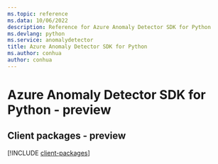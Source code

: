 ```yaml
---
ms.topic: reference
ms.data: 10/06/2022
description: Reference for Azure Anomaly Detector SDK for Python
ms.devlang: python
ms.service: anomalydetector
title: Azure Anomaly Detector SDK for Python
ms.author: conhua
author: conhua
---
```

# Azure Anomaly Detector SDK for Python - preview

## Client packages - preview
[!INCLUDE [client-packages](anomaly-detector-client-index.md)]